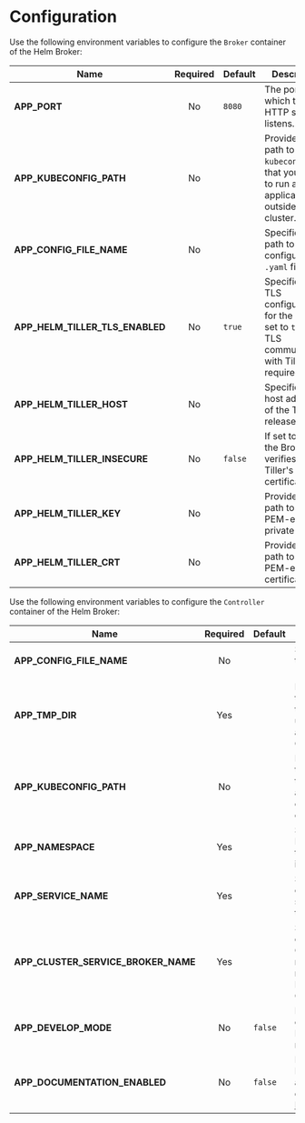 # Configuration

Use the following environment variables to configure the `Broker` container of the Helm Broker:

| Name | Required | Default | Description |
|-----|:---------:|--------|------------|
| **APP_PORT** | No | `8080` | The port on which the HTTP server listens. |
| **APP_KUBECONFIG_PATH** | No |  | Provides the path to the `kubeconfig` file that you need to run an application outside of the cluster. |
| **APP_CONFIG_FILE_NAME** | No | | Specifies the path to the configuration `.yaml` file. |
| **APP_HELM_TILLER_TLS_ENABLED** | No | `true` | Specifies the TLS configuration for the Tiller. If set to `true`, the TLS communication with Tiller is required. |
| **APP_HELM_TILLER_HOST** | No | | Specifies the host address of the Tiller release server. |
| **APP_HELM_TILLER_INSECURE** | No | `false` | If set to `true`, the Broker verifies the Tiller's certificate. |
| **APP_HELM_TILLER_KEY** | No | | Provides the path to the PEM-encoded private key file. |
| **APP_HELM_TILLER_CRT** | No | | Provides the path to the PEM-encoded certificate file. |

Use the following environment variables to configure the `Controller` container of the Helm Broker:

| Name | Required | Default | Description |
|-----|:---------:|--------|------------|
| **APP_CONFIG_FILE_NAME** | No | | Specifies the path to the configuration `.yaml` file.  |
| **APP_TMP_DIR** | Yes | | Provides a path to a temporary directory that is used to unpack addons archives or to clone Git repositories. |
| **APP_KUBECONFIG_PATH** | No |  | Provides the path to the `kubeconfig` file that you need to run an application outside of the cluster. |
| **APP_NAMESPACE** | Yes | | Specifies the Namespace where the Helm Broker is installed. |
| **APP_SERVICE_NAME** | Yes | | Specifies the name of the Kubernetes service that exposes the Broker. |
| **APP_CLUSTER_SERVICE_BROKER_NAME** | Yes | | Specifies the name of the ClusterServiceBroker resource which registers the Helm Broker in the Service Catalog. |
| **APP_DEVELOP_MODE** | No | `false` | If set to `true`, you can use unsecured HTTP-based repositories URLs. |
| **APP_DOCUMENTATION_ENABLED** | No | `false` | If set to `true`, the Helm Broker uploads addons documentation to the [Headless CMS](https://kyma-project.io/docs/components/headless-cms/). |
